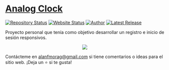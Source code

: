 # <a href="https://alanmgg.github.io/analogclock/" target="_blank">Analog Clock</a>

[![Repository Status](https://img.shields.io/badge/Repository%20Status-Maintained-dark%20green.svg)](https://github.com/alanmgg/LoginSignup)
[![Website Status](https://img.shields.io/badge/Website%20Status-Online-green)](https://alanmgg.github.io/login/)
[![Author](https://img.shields.io/badge/Author-Alan%20Francisco%20Mora-blue.svg)](https://github.com/alanmgg)
[![Latest Release](https://img.shields.io/badge/Latest%20Release-23%20March%202022-yellow.svg)](https://github.com/alanmgg/LoginSignup/commits/main)

<p align="justify">Proyecto personal que tenía como objetivo desarrollar un registro e inicio de sesión responsivos.</p>

<p align="center">
  <kbd>
    <img src="LoginSignup.gif"></img>
  </kbd>
</p>

Contácteme en alanfmorag@gmail.com si tiene comentarios o ideas para el sitio web. ¡Deja un ⭐ si te gusta!
